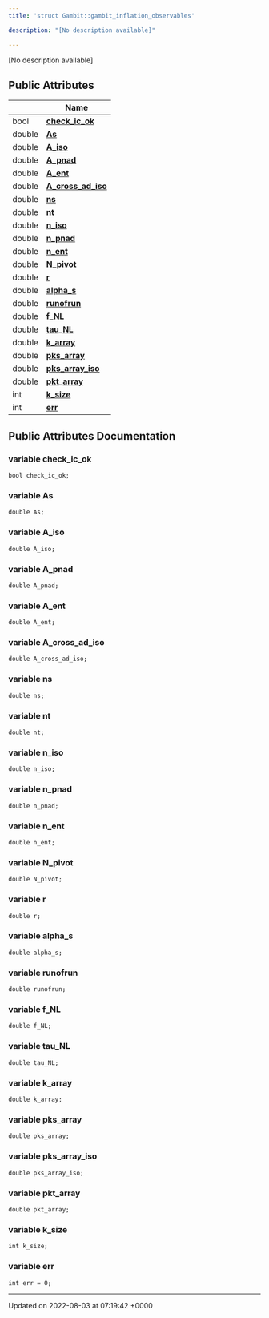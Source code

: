 ```yaml
---
title: 'struct Gambit::gambit_inflation_observables'

description: "[No description available]"

---
```









[No description available]

## Public Attributes

|                | Name           |
| -------------- | -------------- |
| bool | **[check_ic_ok](/documentation/code/gambit_2.2/classes/structgambit_1_1gambit__inflation__observables/#variable-check-ic-ok)**  |
| double | **[As](/documentation/code/gambit_2.2/classes/structgambit_1_1gambit__inflation__observables/#variable-as)**  |
| double | **[A_iso](/documentation/code/gambit_2.2/classes/structgambit_1_1gambit__inflation__observables/#variable-a-iso)**  |
| double | **[A_pnad](/documentation/code/gambit_2.2/classes/structgambit_1_1gambit__inflation__observables/#variable-a-pnad)**  |
| double | **[A_ent](/documentation/code/gambit_2.2/classes/structgambit_1_1gambit__inflation__observables/#variable-a-ent)**  |
| double | **[A_cross_ad_iso](/documentation/code/gambit_2.2/classes/structgambit_1_1gambit__inflation__observables/#variable-a-cross-ad-iso)**  |
| double | **[ns](/documentation/code/gambit_2.2/classes/structgambit_1_1gambit__inflation__observables/#variable-ns)**  |
| double | **[nt](/documentation/code/gambit_2.2/classes/structgambit_1_1gambit__inflation__observables/#variable-nt)**  |
| double | **[n_iso](/documentation/code/gambit_2.2/classes/structgambit_1_1gambit__inflation__observables/#variable-n-iso)**  |
| double | **[n_pnad](/documentation/code/gambit_2.2/classes/structgambit_1_1gambit__inflation__observables/#variable-n-pnad)**  |
| double | **[n_ent](/documentation/code/gambit_2.2/classes/structgambit_1_1gambit__inflation__observables/#variable-n-ent)**  |
| double | **[N_pivot](/documentation/code/gambit_2.2/classes/structgambit_1_1gambit__inflation__observables/#variable-n-pivot)**  |
| double | **[r](/documentation/code/gambit_2.2/classes/structgambit_1_1gambit__inflation__observables/#variable-r)**  |
| double | **[alpha_s](/documentation/code/gambit_2.2/classes/structgambit_1_1gambit__inflation__observables/#variable-alpha-s)**  |
| double | **[runofrun](/documentation/code/gambit_2.2/classes/structgambit_1_1gambit__inflation__observables/#variable-runofrun)**  |
| double | **[f_NL](/documentation/code/gambit_2.2/classes/structgambit_1_1gambit__inflation__observables/#variable-f-nl)**  |
| double | **[tau_NL](/documentation/code/gambit_2.2/classes/structgambit_1_1gambit__inflation__observables/#variable-tau-nl)**  |
| double | **[k_array](/documentation/code/gambit_2.2/classes/structgambit_1_1gambit__inflation__observables/#variable-k-array)**  |
| double | **[pks_array](/documentation/code/gambit_2.2/classes/structgambit_1_1gambit__inflation__observables/#variable-pks-array)**  |
| double | **[pks_array_iso](/documentation/code/gambit_2.2/classes/structgambit_1_1gambit__inflation__observables/#variable-pks-array-iso)**  |
| double | **[pkt_array](/documentation/code/gambit_2.2/classes/structgambit_1_1gambit__inflation__observables/#variable-pkt-array)**  |
| int | **[k_size](/documentation/code/gambit_2.2/classes/structgambit_1_1gambit__inflation__observables/#variable-k-size)**  |
| int | **[err](/documentation/code/gambit_2.2/classes/structgambit_1_1gambit__inflation__observables/#variable-err)**  |

## Public Attributes Documentation

### variable check_ic_ok

```
bool check_ic_ok;
```


### variable As

```
double As;
```


### variable A_iso

```
double A_iso;
```


### variable A_pnad

```
double A_pnad;
```


### variable A_ent

```
double A_ent;
```


### variable A_cross_ad_iso

```
double A_cross_ad_iso;
```


### variable ns

```
double ns;
```


### variable nt

```
double nt;
```


### variable n_iso

```
double n_iso;
```


### variable n_pnad

```
double n_pnad;
```


### variable n_ent

```
double n_ent;
```


### variable N_pivot

```
double N_pivot;
```


### variable r

```
double r;
```


### variable alpha_s

```
double alpha_s;
```


### variable runofrun

```
double runofrun;
```


### variable f_NL

```
double f_NL;
```


### variable tau_NL

```
double tau_NL;
```


### variable k_array

```
double k_array;
```


### variable pks_array

```
double pks_array;
```


### variable pks_array_iso

```
double pks_array_iso;
```


### variable pkt_array

```
double pkt_array;
```


### variable k_size

```
int k_size;
```


### variable err

```
int err = 0;
```


-------------------------------

Updated on 2022-08-03 at 07:19:42 +0000